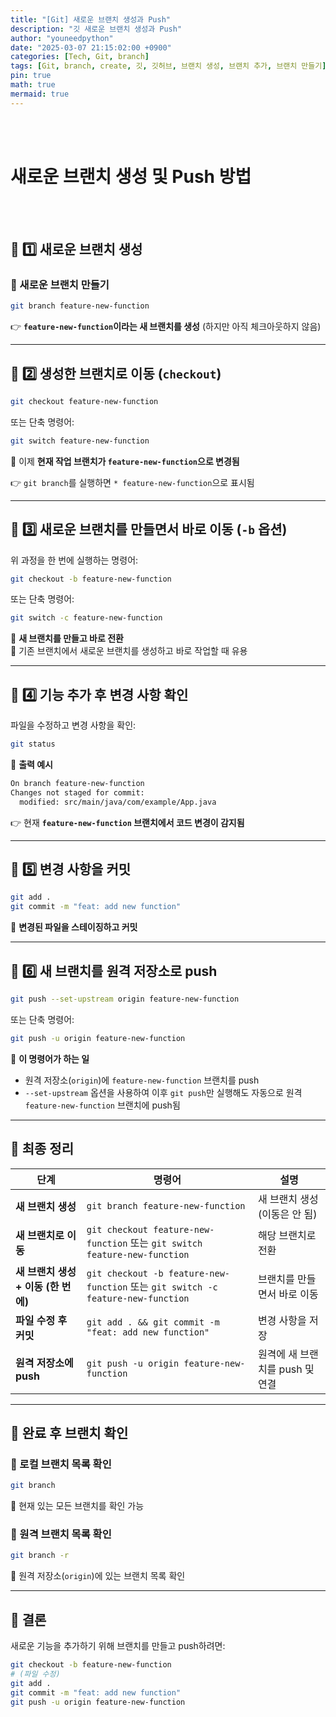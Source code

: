 ```yaml
---
title: "[Git] 새로운 브랜치 생성과 Push"
description: "깃 새로운 브랜치 생성과 Push"
author: "youneedpython"
date: "2025-03-07 21:15:02:00 +0900" 
categories: [Tech, Git, branch]
tags: [Git, branch, create, 깃, 깃허브, 브랜치 생성, 브랜치 추가, 브랜치 만들기]
pin: true
math: true
mermaid: true
---
```


<br/><br/>

# 새로운 브랜치 생성 및 Push 방법

<br/><br/>

## 🔹 1️⃣ 새로운 브랜치 생성

### 📌 새로운 브랜치 만들기

```sh
git branch feature-new-function
```

👉 **`feature-new-function`이라는 새 브랜치를 생성** (하지만 아직 체크아웃하지 않음)

---

## 🔹 2️⃣ 생성한 브랜치로 이동 (`checkout`)

```sh
git checkout feature-new-function
```

또는 단축 명령어:

```sh
git switch feature-new-function
```

📌 이제 **현재 작업 브랜치가 `feature-new-function`으로 변경됨**

👉 `git branch`를 실행하면 `* feature-new-function`으로 표시됨

---

## 🔹 3️⃣ 새로운 브랜치를 만들면서 바로 이동 (`-b` 옵션)

위 과정을 한 번에 실행하는 명령어:

```sh
git checkout -b feature-new-function
```

또는 단축 명령어:

```sh
git switch -c feature-new-function
```

📌 **새 브랜치를 만들고 바로 전환**  
📌 기존 브랜치에서 새로운 브랜치를 생성하고 바로 작업할 때 유용

---

## 🔹 4️⃣ 기능 추가 후 변경 사항 확인

파일을 수정하고 변경 사항을 확인:

```sh
git status
```

📌 **출력 예시**

```sh
On branch feature-new-function
Changes not staged for commit:
  modified: src/main/java/com/example/App.java
```

👉 현재 **`feature-new-function` 브랜치에서 코드 변경이 감지됨**

---

## 🔹 5️⃣ 변경 사항을 커밋

```sh
git add .
git commit -m "feat: add new function"
```

📌 **변경된 파일을 스테이징하고 커밋**

---

## 🔹 6️⃣ 새 브랜치를 원격 저장소로 push

```sh
git push --set-upstream origin feature-new-function
```

또는 단축 명령어:

```sh
git push -u origin feature-new-function
```

📌 **이 명령어가 하는 일**

- 원격 저장소(`origin`)에 `feature-new-function` 브랜치를 push
- `--set-upstream` 옵션을 사용하여 이후 `git push`만 실행해도 자동으로 원격 `feature-new-function` 브랜치에 push됨

---

## 🎯 최종 정리

| 단계 | 명령어 | 설명 |
| --- | --- | --- |
| **새 브랜치 생성** | `git branch feature-new-function` | 새 브랜치 생성 (이동은 안 됨) |
| **새 브랜치로 이동** | `git checkout feature-new-function` 또는 `git switch feature-new-function` | 해당 브랜치로 전환 |
| **새 브랜치 생성 + 이동 (한 번에)** | `git checkout -b feature-new-function` 또는 `git switch -c feature-new-function` | 브랜치를 만들면서 바로 이동 |
| **파일 수정 후 커밋** | `git add . && git commit -m "feat: add new function"` | 변경 사항을 저장 |
| **원격 저장소에 push** | `git push -u origin feature-new-function` | 원격에 새 브랜치를 push 및 연결 |

---

## 🚀 완료 후 브랜치 확인

### 📌 로컬 브랜치 목록 확인

```sh
git branch
```

📌 현재 있는 모든 브랜치를 확인 가능  

### 📌 원격 브랜치 목록 확인  

```sh
git branch -r
```

📌 원격 저장소(`origin`)에 있는 브랜치 목록 확인  

---

## 🎯 결론

새로운 기능을 추가하기 위해 브랜치를 만들고 push하려면:

```sh
git checkout -b feature-new-function
# (파일 수정)
git add .
git commit -m "feat: add new function"
git push -u origin feature-new-function
```


